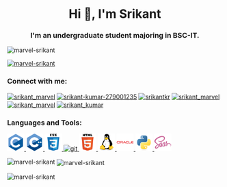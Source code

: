 <h1 align="center">Hi 👋, I'm Srikant</h1>
<h3 align="center">I'm an undergraduate student majoring in BSC-IT.</h3>

<p align="left"> <img src="https://komarev.com/ghpvc/?username=marvel-srikant&label=Profile%20views&color=0e75b6&style=flat" alt="marvel-srikant" /> </p>

<p align="left"> <a href="https://github.com/ryo-ma/github-profile-trophy"><img src="https://github-profile-trophy.vercel.app/?username=marvel-srikant" alt="marvel-srikant" /></a> </p>

<h3 align="left">Connect with me:</h3>
<p align="left">
<a href="https://twitter.com/srikant_marvel" target="blank"><img align="center" src="https://raw.githubusercontent.com/rahuldkjain/github-profile-readme-generator/master/src/images/icons/Social/twitter.svg" alt="srikant_marvel" height="30" width="40" /></a>
<a href="https://linkedin.com/in/srikant-kumar-279001235" target="blank"><img align="center" src="https://raw.githubusercontent.com/rahuldkjain/github-profile-readme-generator/master/src/images/icons/Social/linked-in-alt.svg" alt="srikant-kumar-279001235" height="30" width="40" /></a>
<a href="https://kaggle.com/srikantkr" target="blank"><img align="center" src="https://raw.githubusercontent.com/rahuldkjain/github-profile-readme-generator/master/src/images/icons/Social/kaggle.svg" alt="srikantkr" height="30" width="40" /></a>
<a href="https://fb.com/srikant_marvel" target="blank"><img align="center" src="https://raw.githubusercontent.com/rahuldkjain/github-profile-readme-generator/master/src/images/icons/Social/facebook.svg" alt="srikant_marvel" height="30" width="40" /></a>
<a href="https://instagram.com/srikant_marvel" target="blank"><img align="center" src="https://raw.githubusercontent.com/rahuldkjain/github-profile-readme-generator/master/src/images/icons/Social/instagram.svg" alt="srikant_marvel" height="30" width="40" /></a>
<a href="https://www.codechef.com/users/srikant_kumar" target="blank"><img align="center" src="https://cdn.jsdelivr.net/npm/simple-icons@3.1.0/icons/codechef.svg" alt="srikant_kumar" height="30" width="40" /></a>
</p>

<h3 align="left">Languages and Tools:</h3>
<p align="left"> <a href="https://www.cprogramming.com/" target="_blank" rel="noreferrer"> <img src="https://raw.githubusercontent.com/devicons/devicon/master/icons/c/c-original.svg" alt="c" width="40" height="40"/> </a> <a href="https://www.w3schools.com/cpp/" target="_blank" rel="noreferrer"> <img src="https://raw.githubusercontent.com/devicons/devicon/master/icons/cplusplus/cplusplus-original.svg" alt="cplusplus" width="40" height="40"/> </a> <a href="https://www.w3schools.com/css/" target="_blank" rel="noreferrer"> <img src="https://raw.githubusercontent.com/devicons/devicon/master/icons/css3/css3-original-wordmark.svg" alt="css3" width="40" height="40"/> </a> <a href="https://git-scm.com/" target="_blank" rel="noreferrer"> <img src="https://www.vectorlogo.zone/logos/git-scm/git-scm-icon.svg" alt="git" width="40" height="40"/> </a> <a href="https://www.w3.org/html/" target="_blank" rel="noreferrer"> <img src="https://raw.githubusercontent.com/devicons/devicon/master/icons/html5/html5-original-wordmark.svg" alt="html5" width="40" height="40"/> </a> <a href="https://www.linux.org/" target="_blank" rel="noreferrer"> <img src="https://raw.githubusercontent.com/devicons/devicon/master/icons/linux/linux-original.svg" alt="linux" width="40" height="40"/> </a> <a href="https://www.oracle.com/" target="_blank" rel="noreferrer"> <img src="https://raw.githubusercontent.com/devicons/devicon/master/icons/oracle/oracle-original.svg" alt="oracle" width="40" height="40"/> </a> <a href="https://www.python.org" target="_blank" rel="noreferrer"> <img src="https://raw.githubusercontent.com/devicons/devicon/master/icons/python/python-original.svg" alt="python" width="40" height="40"/> </a> <a href="https://sass-lang.com" target="_blank" rel="noreferrer"> <img src="https://raw.githubusercontent.com/devicons/devicon/master/icons/sass/sass-original.svg" alt="sass" width="40" height="40"/> </a> </p>

<p><img align="left" src="https://github-readme-stats.vercel.app/api/top-langs?username=marvel-srikant&show_icons=true&locale=en&layout=compact&theme=radical" alt="marvel-srikant" /></p>

<a>
<p>&nbsp;<img align="center" src="https://github-readme-stats.vercel.app/api?username=marvel-srikant&show_icons=true&locale=en&&theme=radical" alt="marvel-srikant" /></p>
</a>
<a>
<p><img align="center" src="https://github-readme-streak-stats.herokuapp.com/?user=marvel-srikant&&theme=radical" alt="marvel-srikant" /></p>
</a>
